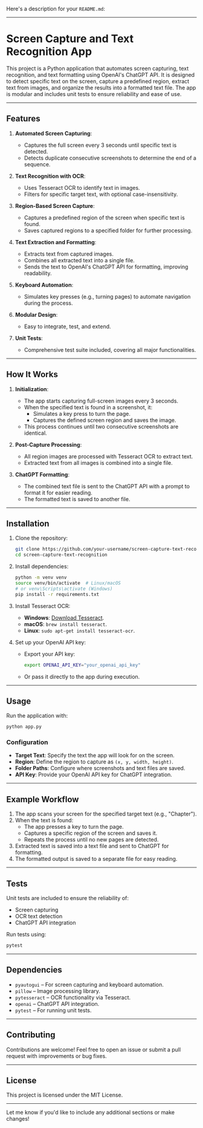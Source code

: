 Here's a description for your `README.md`:

---

# Screen Capture and Text Recognition App

This project is a Python application that automates screen capturing, text recognition, and text formatting using OpenAI's ChatGPT API. It is designed to detect specific text on the screen, capture a predefined region, extract text from images, and organize the results into a formatted text file. The app is modular and includes unit tests to ensure reliability and ease of use.

---

## Features

1. **Automated Screen Capturing**:
   - Captures the full screen every 3 seconds until specific text is detected.
   - Detects duplicate consecutive screenshots to determine the end of a sequence.

2. **Text Recognition with OCR**:
   - Uses Tesseract OCR to identify text in images.
   - Filters for specific target text, with optional case-insensitivity.

3. **Region-Based Screen Capture**:
   - Captures a predefined region of the screen when specific text is found.
   - Saves captured regions to a specified folder for further processing.

4. **Text Extraction and Formatting**:
   - Extracts text from captured images.
   - Combines all extracted text into a single file.
   - Sends the text to OpenAI's ChatGPT API for formatting, improving readability.

5. **Keyboard Automation**:
   - Simulates key presses (e.g., turning pages) to automate navigation during the process.

6. **Modular Design**:
   - Easy to integrate, test, and extend.

7. **Unit Tests**:
   - Comprehensive test suite included, covering all major functionalities.

---

## How It Works

1. **Initialization**:
   - The app starts capturing full-screen images every 3 seconds.
   - When the specified text is found in a screenshot, it:
     - Simulates a key press to turn the page.
     - Captures the defined screen region and saves the image.
   - This process continues until two consecutive screenshots are identical.

2. **Post-Capture Processing**:
   - All region images are processed with Tesseract OCR to extract text.
   - Extracted text from all images is combined into a single file.

3. **ChatGPT Formatting**:
   - The combined text file is sent to the ChatGPT API with a prompt to format it for easier reading.
   - The formatted text is saved to another file.

---

## Installation

1. Clone the repository:
   ```bash
   git clone https://github.com/your-username/screen-capture-text-recognition.git
   cd screen-capture-text-recognition
   ```

2. Install dependencies:
   ```bash
   python -m venv venv
   source venv/bin/activate  # Linux/macOS
   # or venv\Scripts\activate (Windows)
   pip install -r requirements.txt
   ```

3. Install Tesseract OCR:
   - **Windows**: [Download Tesseract](https://github.com/UB-Mannheim/tesseract/wiki).
   - **macOS**: `brew install tesseract`.
   - **Linux**: `sudo apt-get install tesseract-ocr`.

4. Set up your OpenAI API key:
   - Export your API key:
     ```bash
     export OPENAI_API_KEY="your_openai_api_key"
     ```
   - Or pass it directly to the app during execution.

---

## Usage

Run the application with:

```bash
python app.py
```

### Configuration

- **Target Text**: Specify the text the app will look for on the screen.
- **Region**: Define the region to capture as `(x, y, width, height)`.
- **Folder Paths**: Configure where screenshots and text files are saved.
- **API Key**: Provide your OpenAI API key for ChatGPT integration.

---

## Example Workflow

1. The app scans your screen for the specified target text (e.g., "Chapter").
2. When the text is found:
   - The app presses a key to turn the page.
   - Captures a specific region of the screen and saves it.
   - Repeats the process until no new pages are detected.
3. Extracted text is saved into a text file and sent to ChatGPT for formatting.
4. The formatted output is saved to a separate file for easy reading.

---

## Tests

Unit tests are included to ensure the reliability of:
- Screen capturing
- OCR text detection
- ChatGPT API integration

Run tests using:

```bash
pytest
```

---

## Dependencies

- `pyautogui` – For screen capturing and keyboard automation.
- `pillow` – Image processing library.
- `pytesseract` – OCR functionality via Tesseract.
- `openai` – ChatGPT API integration.
- `pytest` – For running unit tests.

---

## Contributing

Contributions are welcome! Feel free to open an issue or submit a pull request with improvements or bug fixes.

---

## License

This project is licensed under the MIT License.

--- 

Let me know if you'd like to include any additional sections or make changes!